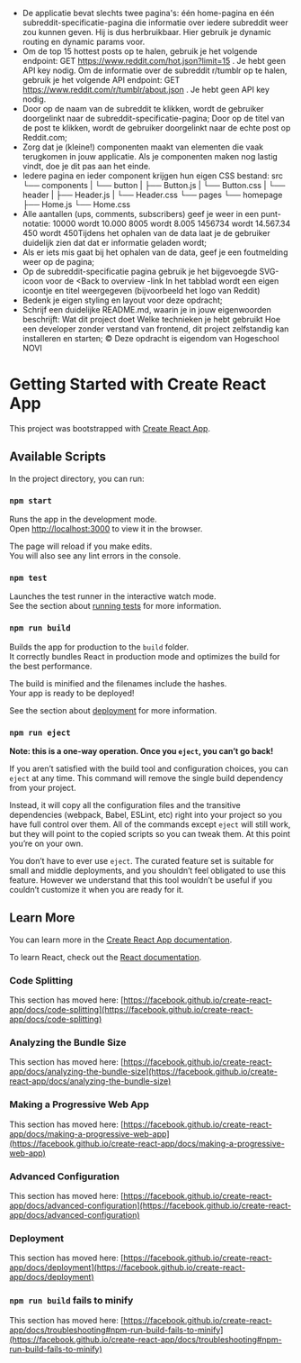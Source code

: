 - De applicatie bevat slechts twee pagina's: één home-pagina en één subreddit-specificatie-pagina die informatie over
  iedere subreddit weer zou kunnen geven. Hij is dus herbruikbaar. Hier gebruik je dynamic routing en dynamic params
  voor.
- Om de top 15 hottest posts op te halen, gebruik je het volgende endpoint: GET https://www.reddit.com/hot.json?limit=15
  . Je hebt geen API key nodig. Om de informatie over de subreddit r/tumblr op te halen, gebruik je het volgende API
  endpoint: GET https://www.reddit.com/r/tumblr/about.json . Je hebt geen API key nodig.
- Door op de naam van de subreddit te klikken, wordt de gebruiker doorgelinkt naar de subreddit-specificatie-pagina;
  Door op de titel van de post te klikken, wordt de gebruiker doorgelinkt naar de echte post op Reddit.com; 
- Zorg dat je (kleine!) componenten maakt van elementen die vaak terugkomen in jouw applicatie. Als je componenten maken nog
  lastig vindt, doe je dit pas aan het einde.
- Iedere pagina en ieder component krijgen hun eigen CSS bestand:
  src └── components | └── button | ├── Button.js | └── Button.css | └── header | ├── Header.js | └── Header.css └──
  pages └── homepage ├── Home.js └── Home.css
- Alle aantallen (ups, comments, subscribers) geef je weer in een punt-notatie: 10000 wordt 10.000 8005 wordt 8.005
  1456734 wordt 14.567.34 450 wordt 450Tijdens het ophalen van de data laat je de gebruiker duidelijk zien dat dat er
  informatie geladen wordt; 
- Als er iets mis gaat bij het ophalen van de data, geef je een foutmelding weer op de pagina; 
- Op de subreddit-specificatie pagina gebruik je het bijgevoegde SVG-icoon voor de <Back to overview -link In het tabblad wordt een eigen icoontje en titel weergegeven (bijvoorbeeld het logo van Reddit)
- Bedenk je eigen styling en layout voor deze opdracht; 
- Schrijf een duidelijke README.md, waarin je in jouw eigenwoorden beschrijft:
  Wat dit project doet Welke technieken je hebt gebruikt Hoe een developer zonder verstand van frontend, dit project
  zelfstandig kan installeren en starten; © Deze opdracht is eigendom van Hogeschool NOVI

# Getting Started with Create React App

This project was bootstrapped with [Create React App](https://github.com/facebook/create-react-app).

## Available Scripts

In the project directory, you can run:

### `npm start`

Runs the app in the development mode.\
Open [http://localhost:3000](http://localhost:3000) to view it in the browser.

The page will reload if you make edits.\
You will also see any lint errors in the console.

### `npm test`

Launches the test runner in the interactive watch mode.\
See the section about [running tests](https://facebook.github.io/create-react-app/docs/running-tests) for more
information.

### `npm run build`

Builds the app for production to the `build` folder.\
It correctly bundles React in production mode and optimizes the build for the best performance.

The build is minified and the filenames include the hashes.\
Your app is ready to be deployed!

See the section about [deployment](https://facebook.github.io/create-react-app/docs/deployment) for more information.

### `npm run eject`

**Note: this is a one-way operation. Once you `eject`, you can’t go back!**

If you aren’t satisfied with the build tool and configuration choices, you can `eject` at any time. This command will
remove the single build dependency from your project.

Instead, it will copy all the configuration files and the transitive dependencies (webpack, Babel, ESLint, etc) right
into your project so you have full control over them. All of the commands except `eject` will still work, but they will
point to the copied scripts so you can tweak them. At this point you’re on your own.

You don’t have to ever use `eject`. The curated feature set is suitable for small and middle deployments, and you
shouldn’t feel obligated to use this feature. However we understand that this tool wouldn’t be useful if you couldn’t
customize it when you are ready for it.

## Learn More

You can learn more in
the [Create React App documentation](https://facebook.github.io/create-react-app/docs/getting-started).

To learn React, check out the [React documentation](https://reactjs.org/).

### Code Splitting

This section has moved
here: [https://facebook.github.io/create-react-app/docs/code-splitting](https://facebook.github.io/create-react-app/docs/code-splitting)

### Analyzing the Bundle Size

This section has moved
here: [https://facebook.github.io/create-react-app/docs/analyzing-the-bundle-size](https://facebook.github.io/create-react-app/docs/analyzing-the-bundle-size)

### Making a Progressive Web App

This section has moved
here: [https://facebook.github.io/create-react-app/docs/making-a-progressive-web-app](https://facebook.github.io/create-react-app/docs/making-a-progressive-web-app)

### Advanced Configuration

This section has moved
here: [https://facebook.github.io/create-react-app/docs/advanced-configuration](https://facebook.github.io/create-react-app/docs/advanced-configuration)

### Deployment

This section has moved
here: [https://facebook.github.io/create-react-app/docs/deployment](https://facebook.github.io/create-react-app/docs/deployment)

### `npm run build` fails to minify

This section has moved
here: [https://facebook.github.io/create-react-app/docs/troubleshooting#npm-run-build-fails-to-minify](https://facebook.github.io/create-react-app/docs/troubleshooting#npm-run-build-fails-to-minify)
